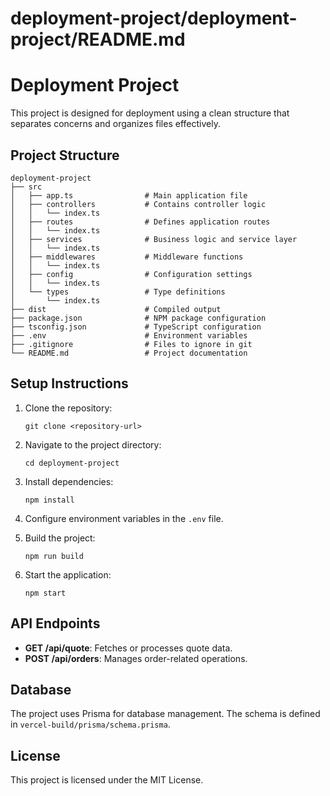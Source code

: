 # deployment-project/deployment-project/README.md

# Deployment Project

This project is designed for deployment using a clean structure that separates concerns and organizes files effectively.

## Project Structure

```
deployment-project
├── src
│   ├── app.ts                # Main application file
│   ├── controllers           # Contains controller logic
│   │   └── index.ts
│   ├── routes                # Defines application routes
│   │   └── index.ts
│   ├── services              # Business logic and service layer
│   │   └── index.ts
│   ├── middlewares           # Middleware functions
│   │   └── index.ts
│   ├── config                # Configuration settings
│   │   └── index.ts
│   └── types                 # Type definitions
│       └── index.ts
├── dist                      # Compiled output
├── package.json              # NPM package configuration
├── tsconfig.json             # TypeScript configuration
├── .env                      # Environment variables
├── .gitignore                # Files to ignore in git
└── README.md                 # Project documentation
```

## Setup Instructions

1. Clone the repository:
   ```
   git clone <repository-url>
   ```

2. Navigate to the project directory:
   ```
   cd deployment-project
   ```

3. Install dependencies:
   ```
   npm install
   ```

4. Configure environment variables in the `.env` file.

5. Build the project:
   ```
   npm run build
   ```

6. Start the application:
   ```
   npm start
   ```

## API Endpoints

- **GET /api/quote**: Fetches or processes quote data.
- **POST /api/orders**: Manages order-related operations.

## Database

The project uses Prisma for database management. The schema is defined in `vercel-build/prisma/schema.prisma`.

## License

This project is licensed under the MIT License.